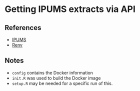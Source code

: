 # Getting IPUMS extracts via API

## References

- [IPUMS](https://tech.popdata.org/ipumsr/articles/ipums-api.html)
- [Renv](https://rstudio.github.io/renv/articles/renv.html)

## Notes

- `config` contains the Docker information
- `init.R` was used to build the Docker image
- `setup.R` may be needed for a specific run of this.